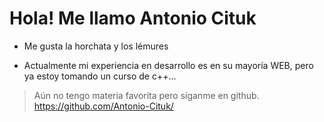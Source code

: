 # Hola! Me llamo Antonio Cituk

- Me gusta la horchata y los lémures

- Actualmente mi experiencia en desarrollo es en su mayoría WEB, pero ya estoy tomando un curso de c++...

> Aún no tengo materia favorita pero siganme en github. https://github.com/Antonio-Cituk/

